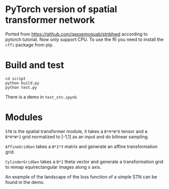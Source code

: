 # PyTorch version of spatial transformer network

Ported from https://github.com/qassemoquab/stnbhwd according to pytorch tutorial. Now only support CPU. To use the ffi you need to install the `cffi` package from pip.

# Build and test

```
cd script
python build.py
python test.py
```

There is a demo in `test_stn.ipynb`

# Modules

`STN` is the spatial transformer module, it takes a `B*H*W*D` tensor and a `B*H*W*2` grid normalized to [-1,1] as an input and do bilinear sampling.

`AffineGridGen` takes a `B*2*3` matrix and generate an affine transformation grid. 

`CylinderGridGen` takes a `B*1` theta vector and generate a transformation grid to remap equirectangular images along x axis. 

An example of the landscape of the loss function of a simple STN can be found in the demo.      
